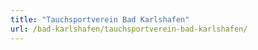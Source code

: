 ```yaml
---
title: "Tauchsportverein Bad Karlshafen"
url: /bad-karlshafen/tauchsportverein-bad-karlshafen/
---
```

